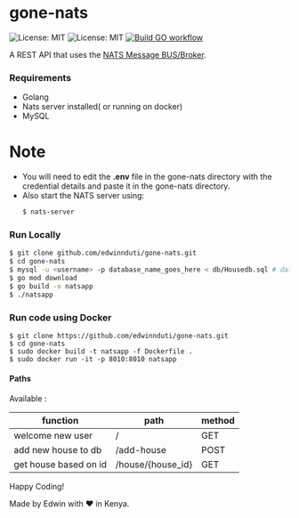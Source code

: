 # gone-nats

![License: MIT](https://img.shields.io/badge/Language-Golang-blue.svg)
![License: MIT](https://img.shields.io/badge/Database-NATS.io-magenta.svg)
[![Build GO workflow](https://github.com/edwinnduti/gone-nats/actions/workflows/deploy.yaml/badge.svg?branch=master)](https://github.com/edwinnduti/gone-nats/actions/workflows/deploy.yaml)

A REST API that uses the [NATS Message BUS/Broker](https://nats.io).

### Requirements
* Golang 
* Nats server installed( or running on docker)
* MySQL

# Note
- You will need to edit the <b>.env</b> file in the gone-nats directory with the credential details and paste it in the gone-nats directory.
- Also start the NATS server using:
    ```bash
    $ nats-server
    ```

### Run Locally
```bash
$ git clone github.com/edwinnduti/gone-nats.git
$ cd gone-nats
$ mysql -u <username> -p database_name_goes_here < db/Housedb.sql # database_name is houseinfodb
$ go mod download
$ go build -o natsapp
$ ./natsapp
```

 ### Run code using Docker
 ```
 $ git clone https://github.com/edwinnduti/gone-nats.git 
 $ cd gone-nats
 $ sudo docker build -t natsapp -f Dockerfile .
 $ sudo docker run -it -p 8010:8010 natsapp
 ```

#### Paths
Available :

| function                   |   path               |   method  |
|   ----                     |   ----               |   ----    |
| welcome new user           |   /			        |	GET     |
| add new house to db        |   /add-house	        |	POST    |
| get house based on id      |   /house/{house_id}	|	GET     |



Happy Coding!

Made by Edwin with ❤️ in Kenya.
